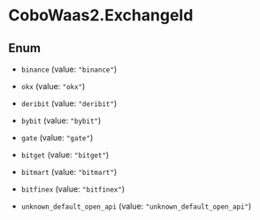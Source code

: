 # CoboWaas2.ExchangeId

## Enum


* `binance` (value: `"binance"`)

* `okx` (value: `"okx"`)

* `deribit` (value: `"deribit"`)

* `bybit` (value: `"bybit"`)

* `gate` (value: `"gate"`)

* `bitget` (value: `"bitget"`)

* `bitmart` (value: `"bitmart"`)

* `bitfinex` (value: `"bitfinex"`)

* `unknown_default_open_api` (value: `"unknown_default_open_api"`)


